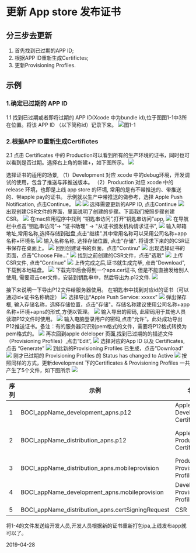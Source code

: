 # 更新 App store 发布证书
## 分三步去更新
1. 首先找到已过期的APP ID;
2. 根据APP ID重新生成Certifictes;
3. 更新Provisioning Profiles.

## 示例
### 1.确定已过期的 APP ID
1.1 找到已过期或者即将过期的 APP ID(Xcode 中为bundle id),位于图图1-1中3所在位置。将该 APP ID （以下简称id）记录下来。
![图1-1](../../../public/img/apple/1-1.png) 
### 2.根据APP ID重新生成Certifictes

2.1 点击 Certificates 中的 Production可以看到所有的生产环境的证书，同时也可以看到是否过期。选择右上角的新建+，如下图所示。
![](../../../public/img/apple/2-1-0.png)

选择证书的适用的场景,
（1）Development 对应 xcode 中的debug环境，开发调试的使用，包含了推送与非推送版本。
（2）Production 对应 xcode 中的 release 环境，也即是上线 app store 的环境, 常用的是有不带推送的、带推送的、带apple pay的证书。
示例就以生产中带推送的做参考，选择 Apple Push Notification, 点击Continue。
![](../../../public/img/apple/2-1-1.png)
![](../../../public/img/apple/2-1-2.png)
选择需要更新的APP ID, 点击Continue
![](../../../public/img/apple/2-1-3.png)
出现创建CSR文件的界面，里面说明了创建的步骤。下面我们按照步骤创建CSR。
![](../../../public/img/apple/2-1-4.png)
在mac应用程序中找到 “钥匙串访问”,打开“钥匙串访问”app, 
![](../../../public/img/apple/2-2-1.png)
在导航栏中点击“钥匙串访问”-> "证书助理" -> "从证书颁发机构请求证书",
![](../../../public/img/apple/2-2-2.png)
输入邮箱地址,常用名称,选择存储到磁盘,点击“继续”.其中常用名称可以采用公司名称+app名称+环境名
![](../../../public/img/apple/2-2-3.png)
输入名称名称, 选择存储位置, 点击"存储". 将请求下来的的CSR证书保存在桌面上。
![](../../../public/img/apple/2-2-4.png)
回到创建证书的页面，点击"Continu"
![](../../../public/img/apple/2-1-4.png)
出现选择证书的页面，点击"Choose File..."
![](../../../public/img/apple/2-3-0.png)
找到之前创建的CSR文件，点击"选取"
![](../../../public/img/apple/2-3-1.png)
上传CSR文件, 点击“Continue”
![](../../../public/img/apple/2-3-2.png)
上传完成之后,证书就生成完毕, 点击"Download",下载到本地磁盘。
![](../../../public/img/apple/2-3-3.png)
下载完毕后会得到一个aps.cer证书, 但是不能直接发给别人使用, 需要双击cer文件，安装到钥匙串中，然后导出为.p12文件.
![](../../../public/img/apple/2-3-4.png)

<!--![](../../../public/img/apple/2-3-5.png)-->
接下来说明一下导出P12文件给服务器使用。
在钥匙串中找到对应id的证书（可以通过id+证书名称确定）
![](../../../public/img/apple/2-4-1.png)
选择导出“Apple Push Service: xxxxx”
![](../../../public/img/apple/2-4-2.png)
弹出保存框, 输入存储名称，选择存储位置，点击"存储"。存储名称建议使用公司名称+app名称+环境+apns的形式,方便以管理。
![](../../../public/img/apple/2-4-3.png)
输入导出的密码, 此密码用于其他人员读取P12文件时使用。
![](../../../public/img/apple/2-4-4.png)
输入电脑登录用户的密码,点击“允许”。此处成功导出P12推送证书。备注：有的服务器只识别pem格式的文件，需要将P12格式转换为pem格式的。
![](../../../public/img/apple/2-4-5.png)
再次回到apple deleloper 页面,找到已过期的的描述文件（Provisioning Profiles）,点击“Edit”,
![](../../../public/img/apple/3-1-1.png)
选择对应的App ID 以及 Certificates, 点击 “Generate”
![](../../../public/img/apple/3-1-2.png)
到此新的Provisioning Profiles 已生成，点击"Download"
![](../../../public/img/apple/3-1-3.png)
刚才已过期的 Provisioning Profiles 的 Status has changed to Active
![](../../../public/img/apple/3-1-4.png)
按照同样的方式，更新development 下的Certificates & Provisioning Profiles
一共产生了5个文件，如下图所示
![](../../../public/img/apple/3-2.png)

|序列|示例|名称|说明|
|----|----|----|----|
|1|BOCI\_appName\_development\_apns.p12|Apple Push Development Certificate|xcode debug app|
|2|BOCI\_appName\_distribution\_apns.p12|Apple Push Production Certificate|xcode release app/backend push server|
|3|BOCI\_appName\_distribution\_apns.mobileprovision|Production Provisioning Profiles|xcode release app|
|4|BOCI\_appName\_development\_apns.mobileprovision|Development Provisioning Profiles|xcode debug app|
|5|BOCI\_appName\_distribution\_apns.certSigningRequest|CSR|自己保留|

将1-4的文件发送给开发人员,开发人员根据新的证书重新打包ipa,上线发布app就可以了。

2019-04-28